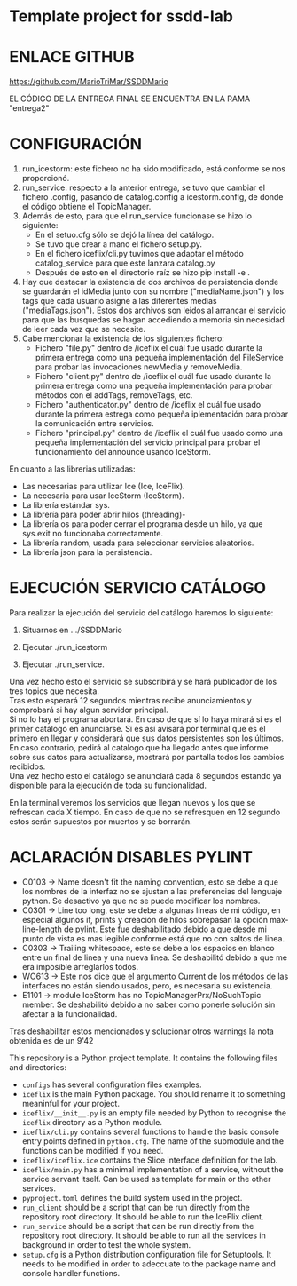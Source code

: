 # Template project for ssdd-lab

# ENLACE GITHUB
https://github.com/MarioTriMar/SSDDMario

EL CÓDIGO DE LA ENTREGA FINAL SE ENCUENTRA EN LA RAMA "entrega2"

# CONFIGURACIÓN 
1. run_icestorm: este fichero no ha sido modificado, está conforme se nos proporcionó.
2. run_service: respecto a la anterior entrega, se tuvo que cambiar el fichero .config, pasando de catalog.config a icestorm.config, de donde
el código obtiene  el TopicManager.
3. Además de esto, para que el run_service funcionase se hizo lo siguiente:
    - En el setuo.cfg sólo se dejó la línea del catálogo.
    - Se tuvo que crear a mano el fichero setup.py.
    - En el fichero iceflix/cli.py tuvimos que adaptar el método catalog_service para que este lanzara catalog.py
    - Después de esto en el directorio raíz se hizo pip install -e .
4. Hay que destacar la existencia de dos archivos de persistencia donde se guardarán el idMedia junto con su nombre ("mediaName.json") y los tags que cada usuario asigne a las diferentes medias ("mediaTags.json"). Estos dos archivos son leidos al arrancar el servicio para que las busquedas se hagan accediendo a memoria sin necesidad de leer cada vez 
que se necesite.
5. Cabe mencionar la existencia de los siguientes fichero:
    - Fichero "file.py" dentro de /iceflix el cuál fue usado durante la primera entrega como una  pequeña implementación del FileService para probar las invocaciones newMedia y removeMedia.
    - Fichero "client.py" dentro de /iceflix el cuál fue usado durante la primera entrega como una pequeña implementación para probar métodos con el addTags, removeTags, etc.
    - Fichero "authenticator.py" dentro de /iceflix el cuál fue usado durante la primera estrega como pequeña iplementación para probar la comunicación entre servicios.
    - Fichero "principal.py" dentro de /iceflix el cuál fue usado como una pequeña implementación del servicio principal para probar el funcionamiento del announce usando IceStorm.

En cuanto a las librerias utilizadas: 
  - Las necesarias para utilizar Ice (Ice, IceFlix).
  - La necesaria para usar IceStorm (IceStorm).
  - La librería estándar sys.
  - La librería para poder abrir hilos (threading)-
  - La librería os para poder cerrar el programa desde un hilo, ya que sys.exit no funcionaba correctamente. 
  - La librería random, usada para seleccionar servicios aleatorios.
  - La librería json para la persistencia.
# EJECUCIÓN SERVICIO CATÁLOGO
Para realizar la ejecución del servicio del catálogo haremos lo siguiente:

1. Situarnos en .../SSDDMario

2. Ejecutar ./run_icestorm

3. Ejecutar ./run_service. 

Una vez hecho esto el servicio se subscribirá y se hará publicador de los tres topics que necesita.  
Tras esto esperará 12 segundos mientras recibe anunciamientos y comprobará si hay algun servidor principal.  
Si no lo hay el programa abortará. En caso de que sí lo haya mirará si es el primer catálogo en anunciarse. Si es así avisará por terminal que es el primero en llegar y considerará que sus datos persistentes son los últimos. En caso contrario, pedirá al catalogo que ha llegado antes que informe sobre sus datos para actualizarse, mostrará por pantalla todos los cambios recibidos.  
Una vez hecho esto el catálogo se anunciará cada 8 segundos estando ya disponible para la ejecución de toda su funcionalidad.

En la terminal veremos los servicios que llegan nuevos y los que se refrescan cada X tiempo. En caso de que no se refresquen en 12 segundo estos serán supuestos por muertos y se borrarán.


# ACLARACIÓN DISABLES PYLINT
- C0103 -> Name doesn't fit the naming convention, esto se debe a que los nombres de la interfaz no se ajustan a las preferencias del lenguaje python. Se desactivo ya que no se puede modificar los nombres.
- C0301 -> Line too long, este se debe a algunas líneas de mi código, en especial algunos if, prints y creación de hilos sobrepasan la opción max-line-length de pylint. Este fue deshabilitado debido a que desde mi punto de vista es mas legible conforme está que no con saltos de linea.
- C0303 -> Trailing whitespace, este se debe a los espacios en blanco entre un final de linea y una nueva linea. Se deshabilitó debido a que me era imposible arreglarlos todos.
- WO613 -> Este nos dice que el argumento Current de los métodos de las interfaces no están siendo usados, pero, es necesaria su existencia.
- E1101 -> module IceStorm has no TopicManagerPrx/NoSuchTopic member. Se deshabilitó debido a no saber como ponerle solución sin afectar a la funcionalidad.

Tras deshabilitar estos mencionados y solucionar otros warnings la nota obtenida es de un 9'42


This repository is a Python project template.
It contains the following files and directories:

- `configs` has several configuration files examples.
- `iceflix` is the main Python package.
  You should rename it to something meaninful for your project.
- `iceflix/__init__.py` is an empty file needed by Python to
  recognise the `iceflix` directory as a Python module.
- `iceflix/cli.py` contains several functions to handle the basic console entry points
  defined in `python.cfg`.
  The name of the submodule and the functions can be modified if you need.
- `iceflix/iceflix.ice` contains the Slice interface definition for the lab.
- `iceflix/main.py` has a minimal implementation of a service,
  without the service servant itself.
  Can be used as template for main or the other services.
- `pyproject.toml` defines the build system used in the project.
- `run_client` should be a script that can be run directly from the
  repository root directory. It should be able to run the IceFlix
  client.
- `run_service` should be a script that can be run directly from the
  repository root directory. It should be able to run all the services
  in background in order to test the whole system.
- `setup.cfg` is a Python distribution configuration file for Setuptools.
  It needs to be modified in order to adeccuate to the package name and
  console handler functions.
